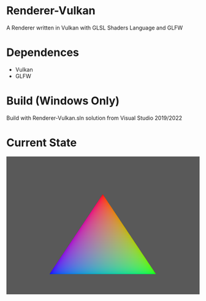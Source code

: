 # Renderer-Vulkan
A Renderer written in Vulkan with GLSL Shaders Language and GLFW

# Dependences
- Vulkan
- GLFW

# Build (Windows Only)
Build with Renderer-Vulkan.sln solution from Visual Studio 2019/2022

# Current State
![](State.png)
